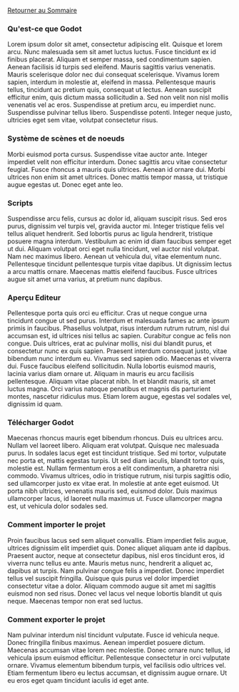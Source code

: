 [Retourner au Sommaire]: ../README.md

[Retourner au Sommaire]


### Qu'est-ce que Godot <a name="godot-about"></a>
Lorem ipsum dolor sit amet, consectetur adipiscing elit. Quisque et lorem arcu. Nunc malesuada sem sit amet luctus luctus. Fusce tincidunt ex id finibus placerat. Aliquam et semper massa, sed condimentum sapien. Aenean facilisis id turpis sed eleifend. Mauris sagittis varius venenatis. Mauris scelerisque dolor nec dui consequat scelerisque. Vivamus lorem sapien, interdum in molestie at, eleifend in massa. Pellentesque mauris tellus, tincidunt ac pretium quis, consequat ut lectus. Aenean suscipit efficitur enim, quis dictum massa sollicitudin a. Sed non velit non nisl mollis venenatis vel ac eros. Suspendisse at pretium arcu, eu imperdiet nunc. Suspendisse pulvinar tellus libero. Suspendisse potenti. Integer neque justo, ultricies eget sem vitae, volutpat consectetur risus.



### Système de scènes et de noeuds <a name="godot-nodes"></a>
Morbi euismod porta cursus. Suspendisse vitae auctor ante. Integer imperdiet velit non efficitur interdum. Donec sagittis arcu vitae consectetur feugiat. Fusce rhoncus a mauris quis ultrices. Aenean id ornare dui. Morbi ultrices non enim sit amet ultrices. Donec mattis tempor massa, ut tristique augue egestas ut. Donec eget ante leo.



### Scripts <a name="godot-scripts"></a>
Suspendisse arcu felis, cursus ac dolor id, aliquam suscipit risus. Sed eros purus, dignissim vel turpis vel, gravida auctor mi. Integer tristique felis vel tellus aliquet hendrerit. Sed lobortis purus ac ligula hendrerit, tristique posuere magna interdum. Vestibulum ac enim id diam faucibus semper eget ut dui. Aliquam volutpat orci eget nulla tincidunt, vel auctor nisl volutpat. Nam nec maximus libero. Aenean ut vehicula dui, vitae elementum nunc. Pellentesque tincidunt pellentesque turpis vitae dapibus. Ut dignissim lectus a arcu mattis ornare. Maecenas mattis eleifend faucibus. Fusce ultrices augue sit amet urna varius, at pretium nunc dapibus.



### Aperçu Editeur <a name="godot-editor"></a>
Pellentesque porta quis orci eu efficitur. Cras ut neque congue urna tincidunt congue ut sed purus. Interdum et malesuada fames ac ante ipsum primis in faucibus. Phasellus volutpat, risus interdum rutrum rutrum, nisl dui accumsan est, id ultrices nisi tellus ac sapien. Curabitur congue ac felis non congue. Duis ultrices, erat ac pulvinar mollis, nisi dui blandit purus, et consectetur nunc ex quis sapien. Praesent interdum consequat justo, vitae bibendum nunc interdum eu. Vivamus sed sapien odio. Maecenas et viverra dui. Fusce faucibus eleifend sollicitudin. Nulla lobortis euismod mauris, lacinia varius diam ornare ut. Aliquam in mauris eu arcu facilisis pellentesque. Aliquam vitae placerat nibh. In et blandit mauris, sit amet luctus magna. Orci varius natoque penatibus et magnis dis parturient montes, nascetur ridiculus mus. Etiam lorem augue, egestas vel sodales vel, dignissim id quam.



### Télécharger Godot <a name="godot-download"></a>
Maecenas rhoncus mauris eget bibendum rhoncus. Duis eu ultrices arcu. Nullam vel laoreet libero. Aliquam erat volutpat. Quisque nec malesuada purus. In sodales lacus eget est tincidunt tristique. Sed mi tortor, vulputate nec porta et, mattis egestas turpis. Ut sed diam iaculis, blandit tortor quis, molestie est. Nullam fermentum eros a elit condimentum, a pharetra nisi commodo. Vivamus ultrices, odio in tristique rutrum, nisi turpis sagittis odio, sed ullamcorper justo ex vitae erat. In molestie at ante eget euismod. Ut porta nibh ultrices, venenatis mauris sed, euismod dolor. Duis maximus ullamcorper lacus, id laoreet nulla maximus ut. Fusce ullamcorper magna est, ut vehicula dolor sodales sed.



### Comment importer le projet <a name="godot-import-game"></a>
Proin faucibus lacus sed sem aliquet convallis. Etiam imperdiet felis augue, ultrices dignissim elit imperdiet quis. Donec aliquet aliquam ante id dapibus. Praesent auctor, neque at consectetur dapibus, nisl eros tincidunt eros, id viverra nunc tellus eu ante. Mauris metus nunc, hendrerit a aliquet ac, dapibus at turpis. Nam pulvinar congue felis a imperdiet. Donec imperdiet tellus vel suscipit fringilla. Quisque quis purus vel dolor imperdiet consectetur vitae a dolor. Aliquam commodo augue sit amet mi sagittis euismod non sed risus. Donec vel lacus vel neque lobortis blandit ut quis neque. Maecenas tempor non erat sed luctus.



### Comment exporter le projet <a name="godot-export-game"></a>
Nam pulvinar interdum nisl tincidunt vulputate. Fusce id vehicula neque. Donec fringilla finibus maximus. Aenean imperdiet posuere dictum. Maecenas accumsan vitae lorem nec molestie. Donec ornare nunc tellus, id vehicula ipsum euismod efficitur. Pellentesque consectetur in orci vulputate ornare. Vivamus elementum bibendum turpis, vel facilisis odio ultrices vel. Etiam fermentum libero eu lectus accumsan, et dignissim augue ornare. Ut eu eros eget quam tincidunt iaculis id eget ante.
